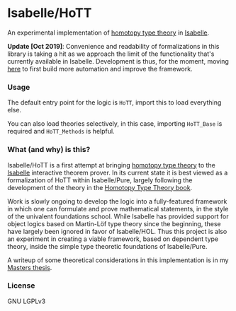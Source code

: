 # Isabelle/HoTT

An experimental implementation of [homotopy type theory](https://en.wikipedia.org/wiki/Homotopy_type_theory) in [Isabelle](https://isabelle.in.tum.de/).

**Update [Oct 2019]**:
Convenience and readability of formalizations in this library is taking a hit as we approach the limit of the functionality that's currently available in Isabelle.
Development is thus, for the moment, moving [here](https://github.com/jaycech3n/Isabelle-Spartan) to first build more automation and improve the framework.

### Usage

The default entry point for the logic is `HoTT`, import this to load everything else.

You can also load theories selectively, in this case, importing `HoTT_Base` is required and `HoTT_Methods` is helpful.

### What (and why) is this?

Isabelle/HoTT is a first attempt at bringing [homotopy type theory](https://en.wikipedia.org/wiki/Homotopy_type_theory) to the [Isabelle](https://isabelle.in.tum.de/) interactive theorem prover.
In its current state it is best viewed as a formalization of HoTT within Isabelle/Pure, largely following the development of the theory in the [Homotopy Type Theory book](https://homotopytypetheory.org/book/).

Work is slowly ongoing to develop the logic into a fully-featured framework in which one can formulate and prove mathematical statements, in the style of the univalent foundations school.
While Isabelle has provided support for object logics based on Martin-Löf type theory since the beginning, these have largely been ignored in favor of Isabelle/HOL.
Thus this project is also an experiment in creating a viable framework, based on dependent type theory, inside the simple type theoretic foundations of Isabelle/Pure.

A writeup of some theoretical considerations in this implementation is in my [Masters thesis](https://joshchen.io/assets/ms_thesis_submitted.pdf).

### License

GNU LGPLv3
